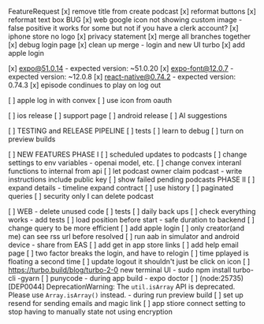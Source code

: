 
FeatureRequest
[x] remove title from create podcast
[x] reformat buttons
[x] reformat text box
BUG
[x] web google icon not showing custom image - false positive it works for some but not if you have a clerk account?
[x] iphone store no logo
[x] privacy statement
[x] merge all branches together
[x] debug login page
[x] clean up merge - login and new UI turbo
[x] add apple login

[x] expo@51.0.14 - expected version: ~51.0.20
[x]   expo-font@12.0.7 - expected version: ~12.0.8
[x]   react-native@0.74.2 - expected version: 0.74.3
[x] episode condinues to play on log out

[ ] apple log in with convex
[ ] use icon from oauth

[ ] ios release
[ ] support page
[ ] android release
[ ] AI suggestions

[ ] TESTING and RELEASE PIPELINE
[ ] tests
[ ] learn to debug
[ ] turn on preview builds

[ ] NEW FEATURES
PHASE I
[ ] scheduled updates to podcasts
[ ] change settings to env variables - openai model, etc.
[ ] change convex interanl functions to internal from api
[ ] let podcast owner claim podcast - write instructions include public key 
[ ] show failed pending podcasts
PHASE II
[ ] expand details - timeline expand contract
[ ] use history
[ ] paginated queries
[ ] security only I can delete podcast 

[ ] WEB - delete unused code
[ ] tests
[ ] daily back ups
[ ]  check everything works - add tests
[ ] load position before start - safe duration to backend
[ ] change query to be more efficient
[ ] add apple login
[ ] only creator(and me) can see rss url before resolved
[ ] run aab in simulator and android device - share from EAS
[ ] add get in app store links
[ ] add help email page
[ ] two factor breaks the login, and have to relogin
[ ] time pplayed is floating a second time 
[ ] update logout it shouldn't just be click on icon
[ ] https://turbo.build/blog/turbo-2-0 new terminal UI - sudo npm install turbo-cli -gyarn 
[ ] punycode - during app build - expo doctor
[ ] (node:25735) [DEP0044] DeprecationWarning: The `util.isArray` API is deprecated. Please use `Array.isArray()` instead. - during run preview build
[ ] set up resend for sending emails and magic link
[ ] app stiore connect setting to stop having to manually state not using encryption
